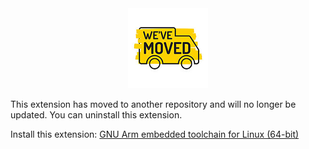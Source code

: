 
<div align="center">
<img src="https://raw.githubusercontent.com/atomclip/linux-arm-none-eabi/master/images/moved.png" alt="we've moved">
</div>

This extension has moved to another repository and will no longer be updated. 
You can uninstall this extension. 

Install this extension:
[GNU Arm embedded toolchain for Linux (64-bit)](https://marketplace.visualstudio.com/items?itemName=metalcode-eu.linux-arm-none-eabi)